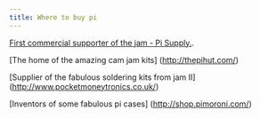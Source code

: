 ```yaml
---
title: Where to buy pi
---
```


[First commercial supporter of the jam - Pi Supply.](https://www.pi-supply.com/).

[The home of the amazing cam jam kits] (http://thepihut.com/)

[Supplier of the fabulous soldering kits from jam II] (http://www.pocketmoneytronics.co.uk/)

[Inventors of some fabulous pi cases] (http://shop.pimoroni.com/)


